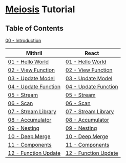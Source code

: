 # [Meiosis](http://meiosis.js.org) Tutorial

## Table of Contents

[00 - Introduction](00-introduction.html)

| Mithril | React |
|---------|-------|
| [01 - Hello World](01-hello-world-mithril.html) | [01 - Hello World](01-hello-world-react.html) |
| [02 - View Function](02-view-function-mithril.html) | [02 - View Function](02-view-function-react.html) |
| [03 - Update Model](03-update-model-mithril.html) | [03 - Update Model](03-update-model-react.html) |
| [04 - Update Function](04-update-function-mithril.html)| [04 - Update Function](04-update-function-react.html) |
| [05 - Stream](05-stream-mithril.html) | [05 - Stream](05-stream-react.html) |
| [06 - Scan](06-scan-mithril.html) | [06 - Scan](06-scan-react.html) |
| [07 - Stream Library](07-stream-lib-mithril.html) | [07 - Stream Library](07-stream-lib-react.html) |
| [08 - Accumulator](08-accumulator-mithril.html) | [08 - Accumulator](08-accumulator-react.html) |
| [09 - Nesting](09-nesting-mithril.html) | [09 - Nesting](09-nesting-react.html) |
| [10 - Deep Merge](10-deep-merge-mithril.html) | [10 - Deep Merge](10-deep-merge-react.html) |
| [11 - Components](11-components-mithril.html) | [11 - Components](11-components-react.html) |
| [12 - Function Update](12-func-update-mithril.html) | [12 - Function Update](12-func-update-react.html) |
